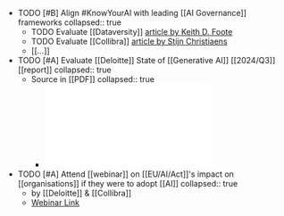 - TODO [#B] Align #KnowYourAI with leading [[AI Governance]] frameworks
  collapsed:: true
	- TODO Evaluate [[Dataversity]] [article by Keith D. Foote](https://www.dataversity.net/ai-governance-best-practices/)
	- TODO Evaluate [[Collibra]] [article by Stijn Christiaens](https://www.collibra.com/us/en/blog/ai-governance-why-our-tested-framework-is-essential-in-an-ai-world)
	- [[...]]
- TODO [#A] Evaluate [[Deloitte]] State of [[Generative AI]] [[2024/Q3]] [[report]]
  collapsed:: true
	- Source in [[PDF]]
	  collapsed:: true
		- ![us-state-of-gen-ai-q3.pdf](../assets/us-state-of-gen-ai-q3_1726585955270_0.pdf)
- TODO [#A] Attend [[webinar]] on [[EU/AI/Act]]'s impact on [[organisations]] if they were to adopt [[AI]]
  collapsed:: true
	- by [[Deloitte]] & [[Collibra]]
	- [Webinar Link](https://www.collibra.com/us/en/events/ai-and-data-compliance-how-the-ai-act-will-impact-your-organization)